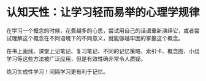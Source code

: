 # 认知天性：让学习轻而易举的心理学规律

在学习一个概念的时候，花费越多的心思，尝试用自己的话语重新演绎它，或者尝试理解这个概念在不同语境下的不同意义，就能够越牢固的掌握这个概念。

在书上画线、课堂上记笔记、复习笔记、不同的记忆策略、索引卡、概念图、小组学习等这些方法被广泛应用，但是有效性确非常令人质疑。

练习生成性学习！间隔学习更有利于记忆。
